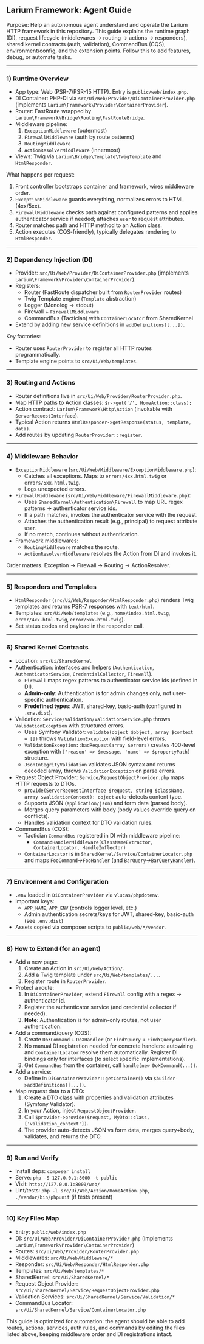 ## Larium Framework: Agent Guide

Purpose: Help an autonomous agent understand and operate the Larium HTTP framework in this repository. This guide explains the runtime graph (DI), request lifecycle (middlewares → routing → actions → responders), shared kernel contracts (auth, validation), CommandBus (CQS), environment/config, and the extension points. Follow this to add features, debug, or automate tasks.

---

### 1) Runtime Overview
- App type: Web (PSR-7/PSR-15 HTTP). Entry is `public/web/index.php`.
- DI Container: PHP-DI via `src/Ui/Web/Provider/DiContainerProvider.php` (implements `Larium\Framework\Provider\ContainerProvider`).
- Router: FastRoute wrapped by `Larium\Framework\Bridge\Routing\FastRouteBridge`.
- Middleware pipeline:
  1. `ExceptionMiddleware` (outermost)
  2. `FirewallMiddleware` (auth by route patterns)
  3. `RoutingMiddleware`
  4. `ActionResolverMiddleware` (innermost)
- Views: Twig via `Larium\Bridge\Template\TwigTemplate` and `HtmlResponder`.

What happens per request:
1. Front controller bootstraps container and framework, wires middleware order.
2. `ExceptionMiddleware` guards everything, normalizes errors to HTML (4xx/5xx).
3. `FirewallMiddleware` checks path against configured patterns and applies authenticator service if needed; attaches `user` to request attributes.
4. Router matches path and HTTP method to an Action class.
5. Action executes (CQS-friendly), typically delegates rendering to `HtmlResponder`.

---

### 2) Dependency Injection (DI)
- Provider: `src/Ui/Web/Provider/DiContainerProvider.php` (implements `Larium\Framework\Provider\ContainerProvider`).
- Registers:
  - Router (FastRoute dispatcher built from `RouterProvider` routes)
  - Twig Template engine (`Template` abstraction)
  - Logger (Monolog → stdout)
  - Firewall + `FirewallMiddleware`
  - CommandBus (Tactician) with `ContainerLocator` from SharedKernel
- Extend by adding new service definitions in `addDefinitions([...])`.

Key factories:
- Router uses `RouterProvider` to register all HTTP routes programmatically.
- Template engine points to `src/Ui/Web/templates`.

---

### 3) Routing and Actions
- Router definitions live in `src/Ui/Web/Provider/RouterProvider.php`.
- Map HTTP paths to Action classes: `$r->get('/', HomeAction::class);`
- Action contract: `Larium\Framework\Http\Action` (invokable with `ServerRequestInterface`).
- Typical Action returns `HtmlResponder->getResponse(status, template, data)`.
- Add routes by updating `RouterProvider::register`.

---

### 4) Middleware Behavior
- `ExceptionMiddleware` (`src/Ui/Web/Middleware/ExceptionMiddleware.php`):
  - Catches all exceptions. Maps to `errors/4xx.html.twig` or `errors/5xx.html.twig`.
  - Logs unexpected errors.
- `FirewallMiddleware` (`src/Ui/Web/Middleware/FirewallMiddleware.php`):
  - Uses `SharedKernel\Authentication\Firewall` to map URL regex patterns → authenticator service ids.
  - If a path matches, invokes the authenticator service with the request.
  - Attaches the authentication result (e.g., principal) to request attribute `user`.
  - If no match, continues without authentication.
- Framework middlewares:
  - `RoutingMiddleware` matches the route.
  - `ActionResolverMiddleware` resolves the Action from DI and invokes it.

Order matters. Exception → Firewall → Routing → ActionResolver.

---

### 5) Responders and Templates
- `HtmlResponder` (`src/Ui/Web/Responder/HtmlResponder.php`) renders Twig templates and returns PSR-7 responses with `text/html`.
- Templates: `src/Ui/Web/templates` (e.g., `home/index.html.twig`, `error/4xx.html.twig`, `error/5xx.html.twig`).
- Set status codes and payload in the responder call.

---

### 6) Shared Kernel Contracts
- Location: `src/Ui/SharedKernel`
- Authentication: interfaces and helpers (`Authentication`, `AuthenticatorService`, `CredentialCollector`, `Firewall`).
  - `Firewall` maps regex patterns to authenticator service ids (defined in DI).
  - **Admin-only**: Authentication is for admin changes only, not user-specific authentication.
  - **Predefined types**: JWT, shared-key, basic-auth (configured in `.env.dist`).
- Validation: `Service/Validation/ValidationService.php` throws `ValidationException` with structured errors.
  - Uses Symfony Validator: `validate(object $object, array $context = [])` throws `ValidationException` with field-level errors.
  - `ValidationException::badRequest(array $errors)` creates 400-level exception with `['reason' => $message, 'name' => $propertyPath]` structure.
  - `JsonIntegrityValidation` validates JSON syntax and returns decoded array, throws `ValidationException` on parse errors.
- Request Object Provider: `Service/RequestObjectProvider.php` maps HTTP requests to DTOs.
  - `provide(ServerRequestInterface $request, string $className, array $validationContext): object` auto-detects content type.
  - Supports JSON (`application/json`) and form data (parsed body).
  - Merges query parameters with body (body values override query on conflicts).
  - Handles validation context for DTO validation rules.
- CommandBus (CQS):
  - Tactician `CommandBus` registered in DI with middleware pipeline:
    - `CommandHandlerMiddleware(ClassNameExtractor, ContainerLocator, HandleInflector)`
  - `ContainerLocator` is in `SharedKernel/Service/ContainerLocator.php` and maps `FooCommand`→`FooHandler` (and `BarQuery`→`BarQueryHandler`).

---

### 7) Environment and Configuration
- `.env` loaded in `DiContainerProvider` via `vlucas/phpdotenv`.
- Important keys:
  - `APP_NAME`, `APP_ENV` (controls logger level, etc.)
  - Admin authentication secrets/keys for JWT, shared-key, basic-auth (see `.env.dist`)
- Assets copied via composer scripts to `public/web/*/vendor`.

---

### 8) How to Extend (for an agent)
- Add a new page:
  1) Create an Action in `src/Ui/Web/Action/`.
  2) Add a Twig template under `src/Ui/Web/templates/...`.
  3) Register route in `RouterProvider`.
- Protect a route:
  1) In `DiContainerProvider`, extend `Firewall` config with a regex → authenticator id.
  2) Register the authenticator service (and credential collector if needed).
  3) **Note**: Authentication is for admin-only routes, not user authentication.
- Add a command/query (CQS):
  1) Create `DoXCommand` + `DoXHandler` (or `FindYQuery` + `FindYQueryHandler`).
  2) No manual DI registration needed for concrete handlers: autowiring and `ContainerLocator` resolve them automatically. Register DI bindings only for interfaces (to select specific implementations).
  3) Get `CommandBus` from the container, call `handle(new DoXCommand(...))`.
- Add a service:
  - Define in `DiContainerProvider::getContainer()` via `$builder->addDefinitions([...])`.
- Map request data to a DTO:
  1) Create a DTO class with properties and validation attributes (Symfony Validator).
  2) In your Action, inject `RequestObjectProvider`.
  3) Call `$provider->provide($request, MyDto::class, ['validation_context'])`.
  4) The provider auto-detects JSON vs form data, merges query+body, validates, and returns the DTO.

---

### 9) Run and Verify
- Install deps: `composer install`
- Serve: `php -S 127.0.0.1:8000 -t public`
- Visit: `http://127.0.0.1:8000/web/`
- Lint/tests: `php -l src/Ui/Web/Action/HomeAction.php`, `./vendor/bin/phpunit` (if tests present)

---

### 10) Key Files Map
- Entry: `public/web/index.php`
- DI: `src/Ui/Web/Provider/DiContainerProvider.php` (implements `Larium\Framework\Provider\ContainerProvider`)
- Routes: `src/Ui/Web/Provider/RouterProvider.php`
- Middlewares: `src/Ui/Web/Middleware/*`
- Responder: `src/Ui/Web/Responder/HtmlResponder.php`
- Templates: `src/Ui/Web/templates/*`
- SharedKernel: `src/Ui/SharedKernel/*`
- Request Object Provider: `src/Ui/SharedKernel/Service/RequestObjectProvider.php`
- Validation Services: `src/Ui/SharedKernel/Service/Validation/*`
- CommandBus Locator: `src/Ui/SharedKernel/Service/ContainerLocator.php`

This guide is optimized for automation: the agent should be able to add routes, actions, services, auth rules, and commands by editing the files listed above, keeping middleware order and DI registrations intact.
